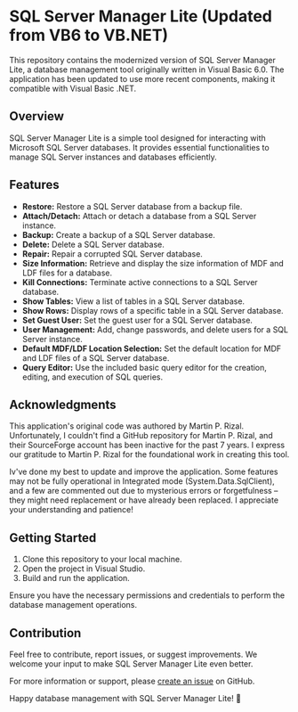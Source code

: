 # SQL Server Manager Lite (Updated from VB6 to VB.NET)

This repository contains the modernized version of SQL Server Manager Lite, a database management tool originally written in Visual Basic 6.0. The application has been updated to use more recent components, making it compatible with Visual Basic .NET.

## Overview

SQL Server Manager Lite is a simple tool designed for interacting with Microsoft SQL Server databases. It provides essential functionalities to manage SQL Server instances and databases efficiently.

## Features

- **Restore:** Restore a SQL Server database from a backup file.
- **Attach/Detach:** Attach or detach a database from a SQL Server instance.
- **Backup:** Create a backup of a SQL Server database.
- **Delete:** Delete a SQL Server database.
- **Repair:** Repair a corrupted SQL Server database.
- **Size Information:** Retrieve and display the size information of MDF and LDF files for a database.
- **Kill Connections:** Terminate active connections to a SQL Server database.
- **Show Tables:** View a list of tables in a SQL Server database.
- **Show Rows:** Display rows of a specific table in a SQL Server database.
- **Set Guest User:** Set the guest user for a SQL Server database.
- **User Management:** Add, change passwords, and delete users for a SQL Server instance.
- **Default MDF/LDF Location Selection:** Set the default location for MDF and LDF files of a SQL Server database.
- **Query Editor:** Use the included basic query editor for the creation, editing, and execution of SQL queries.

## Acknowledgments

This application's original code was authored by Martin P. Rizal. Unfortunately, I couldn't find a GitHub repository for Martin P. Rizal, and their SourceForge account has been inactive for the past 7 years. I express our gratitude to Martin P. Rizal for the foundational work in creating this tool.

Iv've done my best to update and improve the application. Some features may not be fully operational in Integrated mode (System.Data.SqlClient), and a few are commented out due to mysterious errors or forgetfulness – they might need replacement or have already been replaced. I appreciate your understanding and patience!

## Getting Started

1. Clone this repository to your local machine.
2. Open the project in Visual Studio.
3. Build and run the application.

Ensure you have the necessary permissions and credentials to perform the database management operations.

## Contribution

Feel free to contribute, report issues, or suggest improvements. We welcome your input to make SQL Server Manager Lite even better.

For more information or support, please [create an issue](https://github.com/JoyangAR/SQL-Server-Manager-Lite/issues) on GitHub.

Happy database management with SQL Server Manager Lite! 🚀

